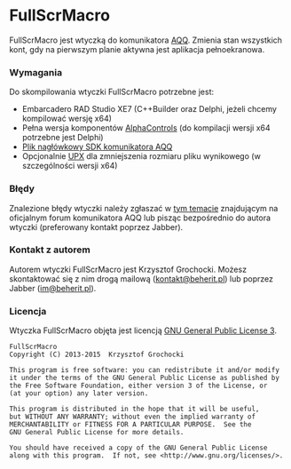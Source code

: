 # FullScrMacro
FullScrMacro jest wtyczką do komunikatora [AQQ](http://www.aqq.eu/pl.php). Zmienia stan wszystkich kont, gdy na pierwszym planie aktywna jest aplikacja pełnoekranowa.

### Wymagania
Do skompilowania wtyczki FullScrMacro potrzebne jest:

* Embarcadero RAD Studio XE7 (C++Builder oraz Delphi, jeżeli chcemy kompilować wersję x64)
* Pełna wersja komponentów [AlphaControls](http://www.alphaskins.com/) (do kompilacji wersji x64 potrzebne jest Delphi)
* [Plik nagłówkowy SDK komunikatora AQQ](https://bitbucket.org/beherit/pluginapi-for-aqq-im)
* Opcjonalnie [UPX](http://upx.sourceforge.net/) dla zmniejszenia rozmiaru pliku wynikowego (w szczególności wersji x64)

### Błędy
Znalezione błędy wtyczki należy zgłaszać w [tym temacie](http://forum.aqq.eu/topic/12005-fullscrmacro/) znajdującym na oficjalnym forum komunikatora AQQ lub pisząc bezpośrednio do autora wtyczki (preferowany kontakt poprzez Jabber).

### Kontakt z autorem
Autorem wtyczki FullScrMacro jest Krzysztof Grochocki. Możesz skontaktować się z nim drogą mailową (kontakt@beherit.pl) lub poprzez Jabber (im@beherit.pl).

### Licencja
Wtyczka FullScrMacro objęta jest licencją [GNU General Public License 3](http://www.gnu.org/copyleft/gpl.html).

~~~~
FullScrMacro
Copyright (C) 2013-2015  Krzysztof Grochocki

This program is free software: you can redistribute it and/or modify
it under the terms of the GNU General Public License as published by
the Free Software Foundation, either version 3 of the License, or
(at your option) any later version.

This program is distributed in the hope that it will be useful,
but WITHOUT ANY WARRANTY; without even the implied warranty of
MERCHANTABILITY or FITNESS FOR A PARTICULAR PURPOSE.  See the
GNU General Public License for more details.

You should have received a copy of the GNU General Public License
along with this program.  If not, see <http://www.gnu.org/licenses/>.
~~~~